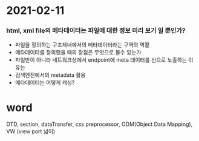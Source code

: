 # 2021-02-11

### html, xml file의 메타데이터는 파일에 대한 정보 미리 보기 일 뿐인가?

- 파일을 정의하는 구조체내에서의 메타데이터라는 구역의 역활
- 메타데이터를 정의했을 때의 장점은 무엇으로 볼수 있는가
- 파일만이 아니라 네트워크상에서 endpoint에 meta 데이터를 선으로 노출하는 이유는
- 검색엔진에서의 metadata 활용
- 메타데이터는 어떻게 캐싱?

# word

DTD, section, dataTransfer, css preprocessor, ODM(Object Data Mapping),
VW (view port 넓이)
